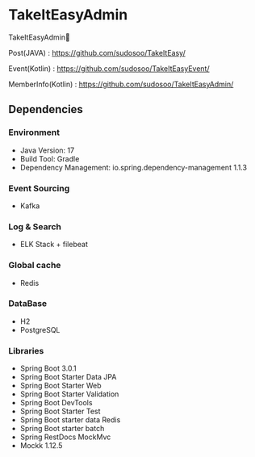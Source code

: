 # TakeItEasyAdmin
TakeItEasyAdmin🐯

Post(JAVA) : https://github.com/sudosoo/TakeItEasy/

Event(Kotlin) : https://github.com/sudosoo/TakeItEasyEvent/

MemberInfo(Kotlin) : https://github.com/sudosoo/TakeItEasyAdmin/

## Dependencies  
### Environment
- Java Version: 17
- Build Tool: Gradle
- Dependency Management: io.spring.dependency-management 1.1.3

### Event Sourcing
- Kafka

### Log & Search
- ELK Stack + filebeat

### Global cache
- Redis

### DataBase
- H2
- PostgreSQL
  
### Libraries
- Spring Boot 3.0.1
- Spring Boot Starter Data JPA
- Spring Boot Starter Web
- Spring Boot Starter Validation
- Spring Boot DevTools
- Spring Boot Starter Test
- Spring Boot starter data Redis
- Spring Boot starter batch
- Spring RestDocs MockMvc
- Mockk 1.12.5
